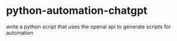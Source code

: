 # python-automation-chatgpt
write a python script that uses the openai api to generate scripts for automation 
